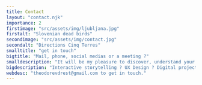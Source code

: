 ```yaml
---
title: Contact
layout: "contact.njk"
importance: 2
firstimage: "src/assets/img/ljubljana.jpg"
firstalt: "Slovenian dead birds"
secondimage: "src/assets/img/contact.jpg"
secondalt: "Directions Cinq Terres"
smalltitle: "get in touch"
bigtitle: "Mail, phone, social medias or a meeting ?"
smalldescription: "It will be my pleasure to discover, understand your project and get to the bottom of it."
bigdescription: "Interactive storytelling ? UX Design ? Digital project ? Let's meet !"
webdesc: "theodorevdrest@gmail.com to get in touch."
---
```


